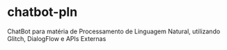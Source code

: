 # chatbot-pln
ChatBot para matéria de Processamento de Linguagem Natural, utilizando Glitch, DialogFlow e APIs Externas
